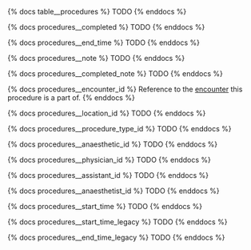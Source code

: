 {% docs table__procedures %}
TODO
{% enddocs %}

{% docs procedures__completed %}
TODO
{% enddocs %}

{% docs procedures__end_time %}
TODO
{% enddocs %}

{% docs procedures__note %}
TODO
{% enddocs %}

{% docs procedures__completed_note %}
TODO
{% enddocs %}

{% docs procedures__encounter_id %}
Reference to the [encounter](#!/source/source.tamanu.tamanu.encounters) this procedure is a part of.
{% enddocs %}

{% docs procedures__location_id %}
TODO
{% enddocs %}

{% docs procedures__procedure_type_id %}
TODO
{% enddocs %}

{% docs procedures__anaesthetic_id %}
TODO
{% enddocs %}

{% docs procedures__physician_id %}
TODO
{% enddocs %}

{% docs procedures__assistant_id %}
TODO
{% enddocs %}

{% docs procedures__anaesthetist_id %}
TODO
{% enddocs %}

{% docs procedures__start_time %}
TODO
{% enddocs %}

{% docs procedures__start_time_legacy %}
TODO
{% enddocs %}

{% docs procedures__end_time_legacy %}
TODO
{% enddocs %}
